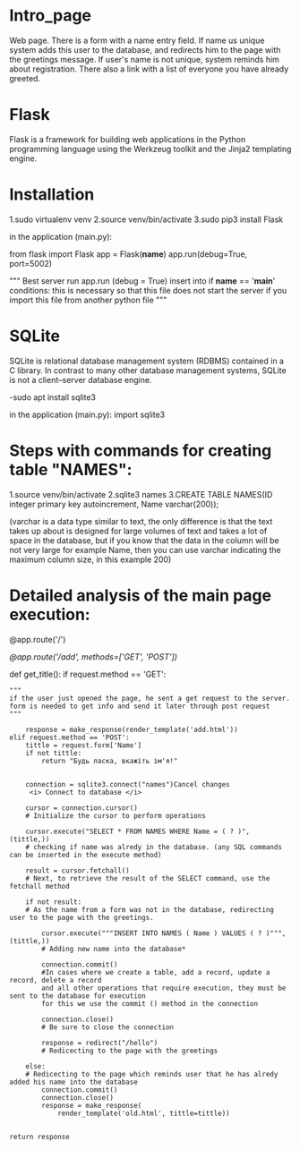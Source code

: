 # Intro_page
Web page. There is a form with a name entry field. If name us unique system adds this user to the database, and redirects him to the page with the greetings message. If user's name is not unique, system reminds him about registration. There also a link with a list of everyone you have already greeted. 

# Flask
Flask is a framework for building web applications in the Python programming language using the Werkzeug toolkit and the Jinja2 templating engine.

# Installation
1.sudo virtualenv venv
2.source venv/bin/activate
3.sudo pip3 install Flask

in the application (main.py):

from flask import Flask
app = Flask(__name__)
app.run(debug=True, port=5002)

"""
Best server run app.run (debug = True)
insert into if __name__ == '__main__' conditions:
this is necessary so that this file does not start the server
if you import this file from another python file
"""

# SQLite
SQLite is relational database management system (RDBMS) contained in a C library. 
In contrast to many other database management systems, SQLite is not a client–server database engine.

-sudo apt install sqlite3

in the application (main.py):
import sqlite3

# Steps with commands for creating table "NAMES":
1.source venv/bin/activate
2.sqlite3 names
3.CREATE TABLE NAMES(ID integer primary key autoincrement, Name varchar(200));

(varchar is a data type similar to text, the only difference is that
the text takes up about is designed for large volumes of text and takes
a lot of space in the database, but if you know that the data in the column will be
not very large for example Name, then you can use varchar
indicating the maximum column size, in this example 200)

# Detailed analysis of the main page execution:

<p> @app.route('/') </p>
<i> <p> @app.route('/add', methods=['GET', 'POST'])</p></i>
def get_title():
    if request.method == 'GET':
    
    """
    if the user just opened the page, he sent a get request to the server. 
    form is needed to get info and send it later through post request
    """

        response = make_response(render_template('add.html'))
    elif request.method == 'POST':
        tittle = request.form['Name']
        if not tittle:
            return "Будь ласка, вкажіть ім'я!"
            
            
        connection = sqlite3.connect("names")Cancel changes
         <i> Connect to database </i>
        
        cursor = connection.cursor()
        # Initialize the cursor to perform operations
        
        cursor.execute("SELECT * FROM NAMES WHERE Name = ( ? )", (tittle,))
        # checking if name was alredy in the database. (any SQL commands can be inserted in the execute method)
        
        result = cursor.fetchall()
        # Next, to retrieve the result of the SELECT command, use the fetchall method

        if not result:
        # As the name from a form was not in the database, redirecting user to the page with the greetings. 
        
            cursor.execute("""INSERT INTO NAMES ( Name ) VALUES ( ? )""", (tittle,))
            # Adding new name into the database*
            
            connection.commit()
            #In cases where we create a table, add a record, update a record, delete a record
            and all other operations that require execution, they must be sent to the database for execution
            for this we use the commit () method in the connection
            
            connection.close()
            # Be sure to close the connection
            
            response = redirect("/hello")
            # Redicecting to the page with the greetings

        else:
        # Redicecting to the page which reminds user that he has alredy added his name into the database
            connection.commit()
            connection.close()
            response = make_response(
                render_template('old.html', tittle=tittle))


    return response

